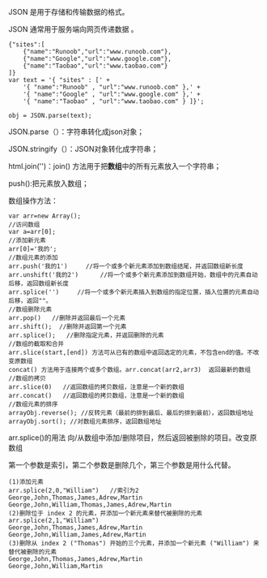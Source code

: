 JSON 是用于存储和传输数据的格式。

JSON 通常用于服务端向网页传递数据 。

```
{"sites":[
    {"name":"Runoob","url":"www.runoob.com"},
    {"name":"Google","url":"www.google.com"},
    {"name":"Taobao","url":"www.taobao.com"}
]}
var text = '{ "sites" : [' +
    '{ "name":"Runoob" , "url":"www.runoob.com" },' +
    '{ "name":"Google" , "url":"www.google.com" },' +
    '{ "name":"Taobao" , "url":"www.taobao.com" } ]}';

obj = JSON.parse(text);
```

JSON.parse（）：字符串转化成json对象；

JSON.stringify（）：JSON对象转化成字符串；

html.join\(''\)：join\(\) 方法用于把**数组**中的所有元素放入一个字符串；

push\(\):把元素放入数组；

数组操作方法：

```
var arr=new Array();
//访问数组
var a=arr[0];
//添加新元素
arr[0]='我的';
//数组元素的添加
arr.push('我的1')     //将一个或多个新元素添加到数组结尾，并返回数组新长度
arr.unshift('我的2')      //将一个或多个新元素添加到数组开始，数组中的元素自动后移，返回数组新长度
arr.splice('')     //将一个或多个新元素插入到数组的指定位置，插入位置的元素自动后移，返回""。
//数组删除元素
arr.pop()   //删除并返回最后一个元素
arr.shift();  //删除并返回第一个元素
arr.splice();   //删除指定元素，并返回删除的元素
//数组的截取和合并
arr.slice(start,[end]) 方法可从已有的数组中返回选定的元素，不包含end的值。不改变原数组
concat() 方法用于连接两个或多个数组。arr.concat(arr2,arr3)  返回最新的数组
//数组的拷贝
arr.slice(0)   //返回数组的拷贝数组，注意是一个新的数组
arr.concat()   //返回数组的拷贝数组，注意是一个新的数组
//数组元素的排序
arrayObj.reverse(); //反转元素（最前的排到最后、最后的排到最前），返回数组地址
arrayObj.sort(); //对数组元素排序，返回数组地址
```

arr.splice\(\)的用法   向/从数组中添加/删除项目，然后返回被删除的项目。改变原数组

第一个参数是索引，第二个参数是删除几个，第三个参数是用什么代替。

```
(1)添加元素
arr.splice(2,0,"William")   //索引为2
George,John,Thomas,James,Adrew,Martin
George,John,William,Thomas,James,Adrew,Martin
(2)删除位于 index 2 的元素，并添加一个新元素来替代被删除的元素
arr.splice(2,1,"William")
George,John,Thomas,James,Adrew,Martin
George,John,William,James,Adrew,Martin
(3)删除从 index 2 ("Thomas") 开始的三个元素，并添加一个新元素 ("William") 来替代被删除的元素
George,John,Thomas,James,Adrew,Martin
George,John,William,Martin
```



